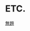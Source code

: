 # ETC.

[無題](ETC%20ced2e122dc8044948ee7c56711815df4/%E7%84%A1%E9%A1%8C%207e05314302b54583b334ef68e7fb1103.csv)